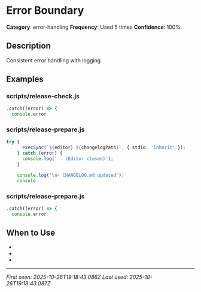 # Error Boundary

**Category**: error-handling
**Frequency**: Used 5 times
**Confidence**: 100%

## Description
Consistent error handling with logging

## Examples

### scripts/release-check.js
```typescript
.catch((error) => {
  console.error
```


### scripts/release-prepare.js
```typescript
try {
      execSync(`${editor} ${changelogPath}`, { stdio: 'inherit' });
    } catch (error) {
      console.log('   (Editor closed)');
    }

    console.log('\n✓ CHANGELOG.md updated');
    console
```


### scripts/release-prepare.js
```typescript
.catch((error) => {
  console.error
```


## When to Use
- 
- 
- 

---
*First seen: 2025-10-26T19:18:43.086Z*
*Last used: 2025-10-26T19:18:43.087Z*

